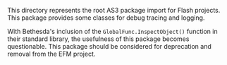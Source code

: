 This directory represents the root AS3 package import for Flash projects.
This package provides some classes for debug tracing and logging.

With Bethesda's inclusion of the `GlobalFunc.InspectObject()` function in their standard library, the usefulness of this package becomes questionable.
This package should be considered for deprecation and removal from the EFM project.
